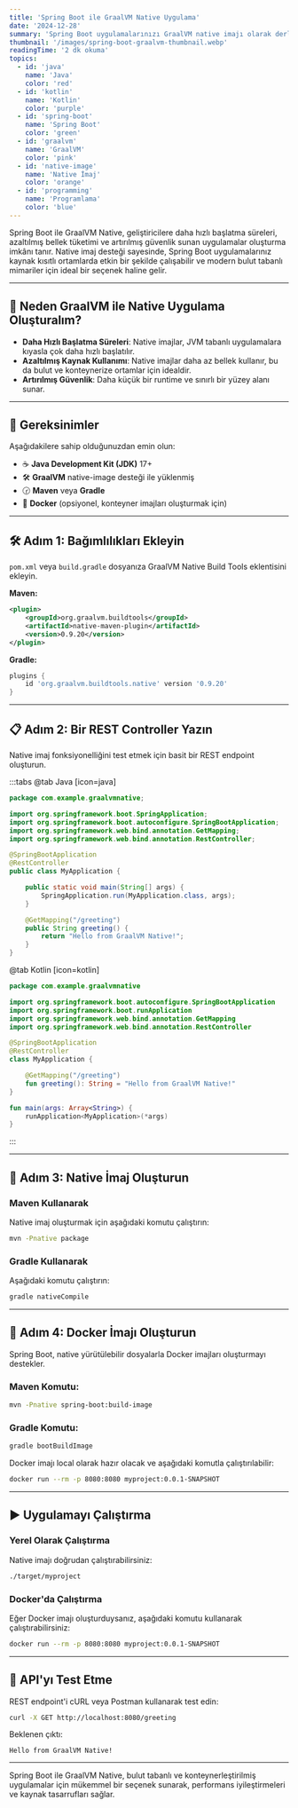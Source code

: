 ```yaml
---
title: 'Spring Boot ile GraalVM Native Uygulama'
date: '2024-12-28'
summary: 'Spring Boot uygulamalarınızı GraalVM native imajı olarak derleyerek daha hızlı başlatma süreleri ve azaltılmış kaynak kullanımı elde etmeyi öğrenin.'
thumbnail: '/images/spring-boot-graalvm-thumbnail.webp'
readingTime: '2 dk okuma'
topics:
  - id: 'java'
    name: 'Java'
    color: 'red'
  - id: 'kotlin'
    name: 'Kotlin'
    color: 'purple'
  - id: 'spring-boot'
    name: 'Spring Boot'
    color: 'green'
  - id: 'graalvm'
    name: 'GraalVM'
    color: 'pink'
  - id: 'native-image'
    name: 'Native İmaj'
    color: 'orange'
  - id: 'programming'
    name: 'Programlama'
    color: 'blue'
---
```


Spring Boot ile GraalVM Native, geliştiricilere daha hızlı başlatma süreleri, azaltılmış bellek tüketimi ve artırılmış güvenlik sunan uygulamalar oluşturma imkânı tanır. Native imaj desteği sayesinde, Spring Boot uygulamalarınız kaynak kısıtlı ortamlarda etkin bir şekilde çalışabilir ve modern bulut tabanlı mimariler için ideal bir seçenek haline gelir.

---

## 🌟 Neden GraalVM ile Native Uygulama Oluşturalım?

- **Daha Hızlı Başlatma Süreleri**: Native imajlar, JVM tabanlı uygulamalara kıyasla çok daha hızlı başlatılır.
- **Azaltılmış Kaynak Kullanımı**: Native imajlar daha az bellek kullanır, bu da bulut ve konteynerize ortamlar için idealdir.
- **Artırılmış Güvenlik**: Daha küçük bir runtime ve sınırlı bir yüzey alanı sunar.

---

## 🌟 Gereksinimler

Aşağıdakilere sahip olduğunuzdan emin olun:

- ☕ **Java Development Kit (JDK)** 17+
- 🛠 **GraalVM** native-image desteği ile yüklenmiş
- 🕝 **Maven** veya **Gradle**
- 🐳 **Docker** (opsiyonel, konteyner imajları oluşturmak için)

---

## 🛠️ Adım 1: Bağımlılıkları Ekleyin

`pom.xml` veya `build.gradle` dosyanıza GraalVM Native Build Tools eklentisini ekleyin.

**Maven:**

```xml
<plugin>
    <groupId>org.graalvm.buildtools</groupId>
    <artifactId>native-maven-plugin</artifactId>
    <version>0.9.20</version>
</plugin>
```

**Gradle:**

```groovy
plugins {
    id 'org.graalvm.buildtools.native' version '0.9.20'
}
```

---

## 📋 Adım 2: Bir REST Controller Yazın

Native imaj fonksiyonelliğini test etmek için basit bir REST endpoint oluşturun.

:::tabs
@tab Java [icon=java]

```java
package com.example.graalvmnative;

import org.springframework.boot.SpringApplication;
import org.springframework.boot.autoconfigure.SpringBootApplication;
import org.springframework.web.bind.annotation.GetMapping;
import org.springframework.web.bind.annotation.RestController;

@SpringBootApplication
@RestController
public class MyApplication {

    public static void main(String[] args) {
        SpringApplication.run(MyApplication.class, args);
    }

    @GetMapping("/greeting")
    public String greeting() {
        return "Hello from GraalVM Native!";
    }
}
```

@tab Kotlin [icon=kotlin]

```kotlin
package com.example.graalvmnative

import org.springframework.boot.autoconfigure.SpringBootApplication
import org.springframework.boot.runApplication
import org.springframework.web.bind.annotation.GetMapping
import org.springframework.web.bind.annotation.RestController

@SpringBootApplication
@RestController
class MyApplication {

    @GetMapping("/greeting")
    fun greeting(): String = "Hello from GraalVM Native!"
}

fun main(args: Array<String>) {
    runApplication<MyApplication>(*args)
}
```

:::

---

## 📖 Adım 3: Native İmaj Oluşturun

### Maven Kullanarak

Native imaj oluşturmak için aşağıdaki komutu çalıştırın:

```bash
mvn -Pnative package
```

### Gradle Kullanarak

Aşağıdaki komutu çalıştırın:

```bash
gradle nativeCompile
```

---

## 🐳 Adım 4: Docker İmajı Oluşturun

Spring Boot, native yürütülebilir dosyalarla Docker imajları oluşturmayı destekler.

### Maven Komutu:

```bash
mvn -Pnative spring-boot:build-image
```

### Gradle Komutu:

```bash
gradle bootBuildImage
```

Docker imajı local olarak hazır olacak ve aşağıdaki komutla çalıştırılabilir:

```bash
docker run --rm -p 8080:8080 myproject:0.0.1-SNAPSHOT
```

---

## ▶️ Uygulamayı Çalıştırma

### Yerel Olarak Çalıştırma

Native imajı doğrudan çalıştırabilirsiniz:

```bash
./target/myproject
```

### Docker'da Çalıştırma

Eğer Docker imajı oluşturduysanız, aşağıdaki komutu kullanarak çalıştırabilirsiniz:

```bash
docker run --rm -p 8080:8080 myproject:0.0.1-SNAPSHOT
```

---

## 🧪 API'yı Test Etme

REST endpoint'i cURL veya Postman kullanarak test edin:

```bash
curl -X GET http://localhost:8080/greeting
```

Beklenen çıktı:

```plaintext
Hello from GraalVM Native!
```

---

Spring Boot ile GraalVM Native, bulut tabanlı ve konteynerleştirilmiş uygulamalar için mükemmel bir seçenek sunarak, performans iyileştirmeleri ve kaynak tasarrufları sağlar.
